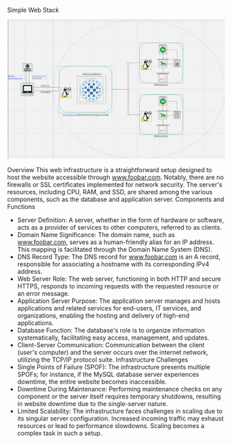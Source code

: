 Simple Web Stack

![Image of a simple web stack](0-simple_web_stack.png)

Overview
This web infrastructure is a straightforward setup designed to host the website accessible through www.foobar.com. Notably, there are no firewalls or SSL certificates implemented for network security. The server's resources, including CPU, RAM, and SSD, are shared among the various components, such as the database and application server.
Components and Functions
* Server Definition: A server, whether in the form of hardware or software, acts as a provider of services to other computers, referred to as clients.
* Domain Name Significance: The domain name, such as www.foobar.com, serves as a human-friendly alias for an IP address. This mapping is facilitated through the Domain Name System (DNS).
* DNS Record Type: The DNS record for www.foobar.com is an A record, responsible for associating a hostname with its corresponding IPv4 address.
* Web Server Role: The web server, functioning in both HTTP and secure HTTPS, responds to incoming requests with the requested resource or an error message.
* Application Server Purpose: The application server manages and hosts applications and related services for end-users, IT services, and organizations, enabling the hosting and delivery of high-end applications.
* Database Function: The database's role is to organize information systematically, facilitating easy access, management, and updates.
* Client-Server Communication: Communication between the client (user's computer) and the server occurs over the internet network, utilizing the TCP/IP protocol suite.
Infrastructure Challenges
* Single Points of Failure (SPOF): The infrastructure presents multiple SPOFs; for instance, if the MySQL database server experiences downtime, the entire website becomes inaccessible.
* Downtime During Maintenance: Performing maintenance checks on any component or the server itself requires temporary shutdowns, resulting in website downtime due to the single-server nature.
* Limited Scalability: The infrastructure faces challenges in scaling due to its singular server configuration. Increased incoming traffic may exhaust resources or lead to performance slowdowns. Scaling becomes a complex task in such a setup.

